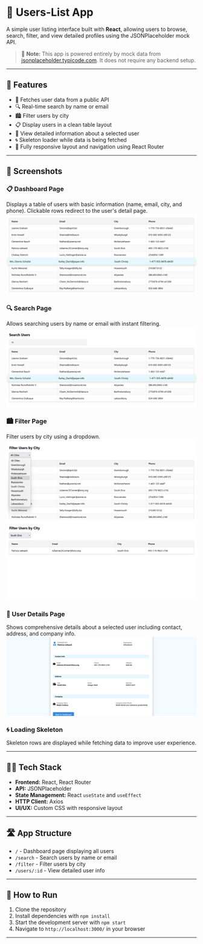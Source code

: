 # 👥 Users-List App

A simple user listing interface built with **React**, allowing users to browse, search, filter, and view detailed profiles using the JSONPlaceholder mock API.

> 📝 **Note:** This app is powered entirely by mock data from [jsonplaceholder.typicode.com](https://jsonplaceholder.typicode.com). It does not require any backend setup.

---

## 🔧 Features

- 🔄 Fetches user data from a public API  
- 🔍 Real-time search by name or email  
- 🏙️ Filter users by city  
- 📋 Display users in a clean table layout  
- 👤 View detailed information about a selected user  
- 🌀 Skeleton loader while data is being fetched  
- 📱 Fully responsive layout and navigation using React Router  

---

## 📸 Screenshots

### 📋 Dashboard Page
Displays a table of users with basic information (name, email, city, and phone). Clickable rows redirect to the user's detail page.  
![Dashboard Screenshot](screenshots/Screenshot(1).png)

### 🔍 Search Page
Allows searching users by name or email with instant filtering.  
![Search Screenshot](screenshots/Screenshot(2).png)

### 🏙️ Filter Page
Filter users by city using a dropdown.  
![Filter Screenshot](screenshots/Screenshot(3).png)
![Filter Screenshot](screenshots/Screenshot(4).png)

### 👤 User Details Page
Shows comprehensive details about a selected user including contact, address, and company info.  
![User Details Screenshot](screenshots/Screenshot(5).png)

### 🌀 Loading Skeleton
Skeleton rows are displayed while fetching data to improve user experience.  

---

## 🧑‍💻 Tech Stack

- **Frontend:** React, React Router 
- **API:** JSONPlaceholder  
- **State Management:** React `useState` and `useEffect`  
- **HTTP Client:** Axios  
- **UI/UX:** Custom CSS with responsive layout  

---

## 🛣️ App Structure

- `/` - Dashboard page displaying all users  
- `/search` - Search users by name or email  
- `/filter` - Filter users by city  
- `/users/:id` - View detailed user info  

---

## 🚀 How to Run

1. Clone the repository  
2. Install dependencies with `npm install`  
3. Start the development server with `npm start`  
4. Navigate to `http://localhost:3000/` in your browser  

---